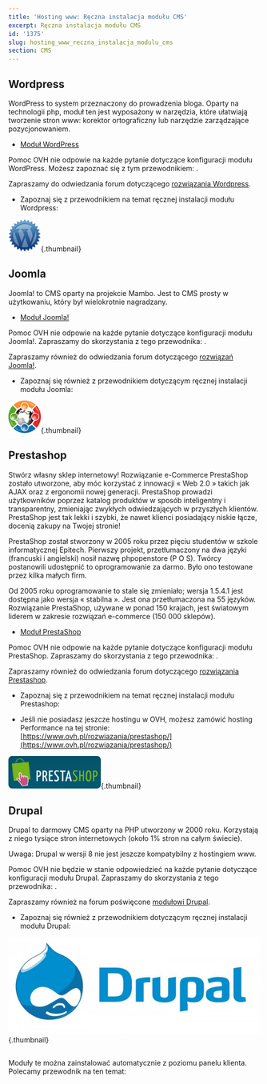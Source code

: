 ```yaml
---
title: 'Hosting www: Ręczna instalacja modułu CMS'
excerpt: Ręczna instalacja modułu CMS
id: '1375'
slug: hosting_www_reczna_instalacja_modulu_cms
section: CMS
---
```



## Wordpress
WordPress to system przeznaczony do prowadzenia bloga. Oparty na technologii php, moduł ten jest wyposażony w narzędzia, które ułatwiają tworzenie stron www: korektor ortograficzny lub narzędzie zarządzające pozycjonowaniem.


- [Moduł WordPress](http://www.ovh.pl/jednostki/moduly/blogi/word_press.xml)

Pomoc OVH nie odpowie na każde pytanie dotyczące konfiguracji modułu WordPress.
Możesz zapoznać się z tym przewodnikiem: []({legacy}2053).


Zapraszamy do odwiedzania forum dotyczącego [rozwiązania Wordpress](http://wordpress.org/).


- Zapoznaj się z przewodnikiem na temat ręcznej instalacji modułu Wordpress: []({legacy}1977)



![](images/img_3379.jpg){.thumbnail}


## Joomla
Joomla! to CMS oparty na projekcie Mambo. Jest to CMS prosty w użytkowaniu, który był wielokrotnie nagradzany. 



- [Moduł Joomla!](http://www.ovh.pl/jednostki/moduly/cms/joomla.xml)

Pomoc OVH nie odpowie na każde pytanie dotyczące konfiguracji modułu Joomla!.
Zapraszamy do skorzystania z tego przewodnika: []({legacy}2053).


Zapraszamy również do odwiedzania forum dotyczącego [rozwiązań Joomla!](http://www.joomla.pl/).


- Zapoznaj się również z przewodnikiem dotyczącym ręcznej instalacji modułu Joomla:[]({legacy}1978)



![](images/img_3380.jpg){.thumbnail}


## Prestashop
Stwórz własny sklep internetowy! Rozwiązanie e-Commerce PrestaShop zostało utworzone, aby móc korzystać z innowacji « Web 2.0 » takich jak AJAX oraz z ergonomii nowej generacji. PrestaShop prowadzi użytkowników poprzez katalog produktów w sposób inteligentny i transparentny, zmieniając zwykłych odwiedzających w przyszłych klientów. PrestaShop jest tak lekki i szybki, że nawet klienci posiadający niskie łącze, docenią zakupy na Twojej stronie! 

PrestaShop został stworzony w 2005 roku przez pięciu studentów w szkole informatycznej Epitech. Pierwszy projekt, przetłumaczony na dwa języki (francuski i angielski) nosił nazwę phpopenstore (P O S). Twórcy postanowili udostępnić to oprogramowanie za darmo. Było ono testowane przez kilka małych firm. 

Od 2005 roku oprogramowanie to stale się zmieniało; wersja 1.5.4.1 jest dostępna jako wersja « stabilna ». Jest ona przetłumaczona na 55 języków. Rozwiązanie PrestaShop, używane w ponad 150 krajach, jest światowym liderem w zakresie rozwiązań e-commerce (150 000 sklepów).  


- [Moduł PrestaShop](http://www.ovh.pl/jednostki/moduly/ecommerce/prestashop-2.xml)

Pomoc OVH nie odpowie na każde pytanie dotyczące konfiguracji modułu PrestaShop.
Zapraszamy do skorzystania z tego przewodnika: []({legacy}2053).


Zapraszamy również do odwiedzania forum dotyczącego [rozwiązania Prestashop](http://www.prestashop.com/).


- Zapoznaj się z przewodnikiem na temat ręcznej instalacji modułu Prestashop: []({legacy}1979)

- Jeśli nie posiadasz jeszcze hostingu w OVH, możesz zamówić hosting Performance na tej stronie: [https://www.ovh.pl/rozwiazania/prestashop/](https://www.ovh.pl/rozwiazania/prestashop/)



![](images/img_3381.jpg){.thumbnail}


## Drupal
Drupal to darmowy CMS oparty na PHP utworzony w 2000 roku. Korzystają z niego tysiące stron internetowych (około 1% stron na całym świecie). 

Uwaga: Drupal w wersji 8 nie jest jeszcze kompatybilny z hostingiem www.

Pomoc OVH nie będzie w stanie odpowiedzieć na każde pytanie dotyczące konfiguracji modułu Drupal.
Zapraszamy do skorzystania z tego przewodnika: []({legacy}2053).

Zapraszamy również na forum poświęcone [modułowi Drupal](http://drupalfr.org/).


- Zapoznaj się również z przewodnikiem dotyczącym ręcznej instalacji modułu Drupal:[]({legacy}1976)



![](images/img_3382.jpg){.thumbnail}


## 
Moduły te można zainstalować automatycznie z poziomu panelu klienta. Polecamy przewodnik na ten temat: []({legacy}1402)

